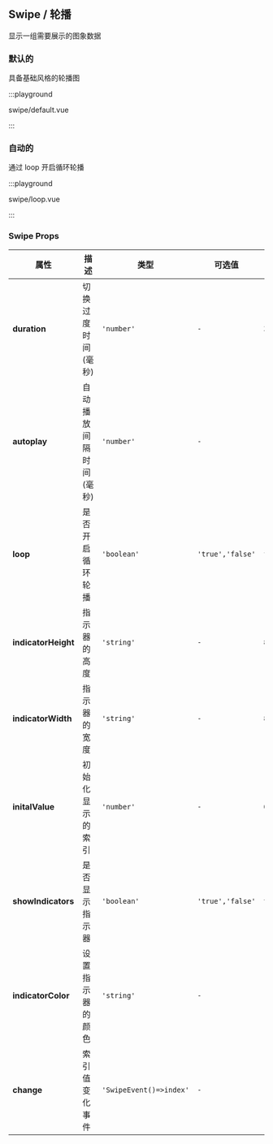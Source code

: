 ## Swipe / 轮播

显示一组需要展示的图象数据

### 默认的

具备基础风格的轮播图

:::playground

swipe/default.vue

:::

### 自动的

通过 loop 开启循环轮播

:::playground

swipe/loop.vue

:::

### Swipe Props

| 属性                | 描述                   | 类型                    | 可选值           | 默认    |
| ------------------- | ---------------------- | ----------------------- | ---------------- | ------- |
| **duration**        | 切换过度时间(毫秒)     | `'number'`              | `-`              | `300`   |
| **autoplay**        | 自动播放间隔时间(毫秒) | `'number'`              | `-`              | `-`     |
| **loop**            | 是否开启循环轮播       | `'boolean'`             | `'true','false'` | `false` |
| **indicatorHeight** | 指示器的高度           | `'string'`              | `-`              | `8px`   |
| **indicatorWidth**  | 指示器的宽度           | `'string'`              | `-`              | `8px`   |
| **initalValue**     | 初始化显示的索引       | `'number'`              | `-`              | `0`     |
| **showIndicators**  | 是否显示指示器         | `'boolean'`             | `'true','false'` | `true`  |
| **indicatorColor**  | 设置指示器的颜色       | `'string'`              | `-`              | `-`     |
| **change**          | 索引值变化事件         | `'SwipeEvent()=>index'` | `-`              | `-`     |
